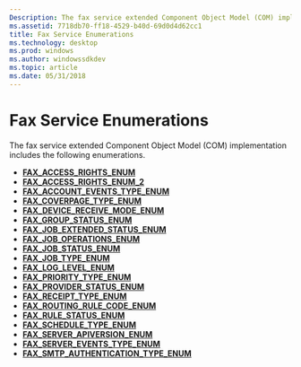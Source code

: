 ```yaml
---
Description: The fax service extended Component Object Model (COM) implementation includes the following enumerations.
ms.assetid: 7718db70-ff18-4529-b40d-69d0d4d62cc1
title: Fax Service Enumerations
ms.technology: desktop
ms.prod: windows
ms.author: windowssdkdev
ms.topic: article
ms.date: 05/31/2018
---
```


# Fax Service Enumerations

The fax service extended Component Object Model (COM) implementation includes the following enumerations.

-   [**FAX\_ACCESS\_RIGHTS\_ENUM**](-mfax-fax-access-rights-enum.md)
-   [**FAX\_ACCESS\_RIGHTS\_ENUM\_2**](-mfax-fax-access-rights-enum-2.md)
-   [**FAX\_ACCOUNT\_EVENTS\_TYPE\_ENUM**](-mfax-fax-account-events-type-enum.md)
-   [**FAX\_COVERPAGE\_TYPE\_ENUM**](-mfax-fax-coverpage-type-enum.md)
-   [**FAX\_DEVICE\_RECEIVE\_MODE\_ENUM**](-mfax-fax-device-receive-mode-enum.md)
-   [**FAX\_GROUP\_STATUS\_ENUM**](-mfax-fax-group-status-enum.md)
-   [**FAX\_JOB\_EXTENDED\_STATUS\_ENUM**](-mfax-fax-job-extended-status-enum.md)
-   [**FAX\_JOB\_OPERATIONS\_ENUM**](-mfax-fax-job-operations-enum.md)
-   [**FAX\_JOB\_STATUS\_ENUM**](-mfax-fax-job-status-enum.md)
-   [**FAX\_JOB\_TYPE\_ENUM**](-mfax-fax-job-type-enum.md)
-   [**FAX\_LOG\_LEVEL\_ENUM**](-mfax-fax-log-level-enum.md)
-   [**FAX\_PRIORITY\_TYPE\_ENUM**](-mfax-fax-priority-type-enum.md)
-   [**FAX\_PROVIDER\_STATUS\_ENUM**](-mfax-fax-provider-status-enum.md)
-   [**FAX\_RECEIPT\_TYPE\_ENUM**](-mfax-fax-receipt-type-enum.md)
-   [**FAX\_ROUTING\_RULE\_CODE\_ENUM**](-mfax-fax-routing-rule-code-enum.md)
-   [**FAX\_RULE\_STATUS\_ENUM**](-mfax-fax-rule-status-enum.md)
-   [**FAX\_SCHEDULE\_TYPE\_ENUM**](-mfax-fax-schedule-type-enum.md)
-   [**FAX\_SERVER\_APIVERSION\_ENUM**](-mfax-fax-server-apiversion-enum.md)
-   [**FAX\_SERVER\_EVENTS\_TYPE\_ENUM**](-mfax-fax-server-events-type-enum.md)
-   [**FAX\_SMTP\_AUTHENTICATION\_TYPE\_ENUM**](-mfax-fax-smtp-authentication-type-enum.md)

 

 



